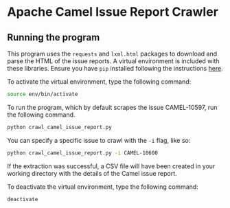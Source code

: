 # Apache Camel Issue Report Crawler

## Running the program
This program uses the `requests` and `lxml.html` packages to download and parse the HTML of the issue reports. A virtual environment is included with these libraries. Ensure you have `pip` installed following the instructions [here](https://packaging.python.org/guides/installing-using-pip-and-virtual-environments/).

To activate the virtual environment, type the following command:
```bash
source env/bin/activate
```

To run the program, which by default scrapes the issue CAMEL-10597, run the following command.
```bash
python crawl_camel_issue_report.py
```

You can specify a specific issue to crawl with the `-i` flag, like so:
```bash
python crawl_camel_issue_report.py -i CAMEL-10600
```

If the extraction was successful, a CSV file will have been created in your working directory with the details of the Camel issue report.

To deactivate the virtual environment, type the following command:
```bash
deactivate
```